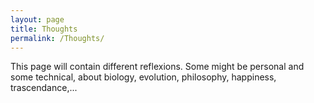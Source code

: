 ```yaml
---
layout: page
title: Thoughts
permalink: /Thoughts/
---
```


This page will contain different reflexions. Some might be personal and some technical,
about biology, evolution, philosophy, happiness, trascendance,...
